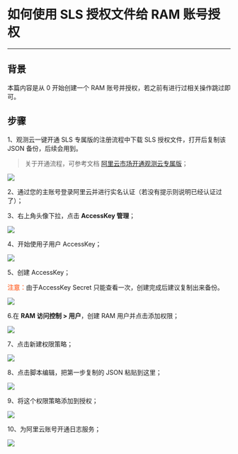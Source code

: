 # 如何使用 SLS 授权文件给 RAM 账号授权

---

## 背景

本篇内容是从 0 开始创建一个 RAM 账号并授权，若之前有进行过相关操作跳过即可。

## 步骤

1、观测云一键开通 SLS 专属版的注册流程中下载 SLS 授权文件，打开后复制该 JSON 备份，后续会用到。

> 关于开通流程，可参考文档 [阿里云市场开通观测云专属版](../commercial-aliyun-sls.md)；

![](../img/1.sls_6.jpeg)

2、通过您的主账号登录阿里云并进行实名认证（若没有提示则说明已经认证过了）；

3、右上角头像下拉，点击 **AccessKey 管理**；

![](../img/1.RAM.png)

4、开始使用子用户 AccessKey；

![](../img/2.RAM.png)

5、创建 AccessKey；

<font color=coral>**注意：**</font>由于AccessKey Secret 只能查看一次，创建完成后建议复制出来备份。

![](../img/3.RAM.png)

6.在 **RAM 访问控制 > 用户**，创建 RAM 用户并点击添加权限；

![](../img/4.RAM.png)

7、点击新建权限策略；

![](../img/5.RAM.png)

8、点击脚本编辑，把第一步复制的 JSON 粘贴到这里；

![](../img/6.RAM.png)

9、将这个权限策略添加到授权；

![](../img/7.RAM.png)

10、为阿里云账号开通日志服务；

![](../img/8.RAM.png)
